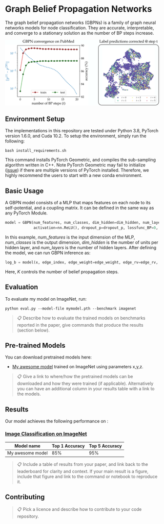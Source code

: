# Graph Belief Propagation Networks

The graph belief propagation networks (GBPNs) is a family of graph neural networks models for node classification.
They are accurate, interpretable, and converge to a stationary solution as the number of BP steps increase.

![GBPN performance on PubMed](figs/demo.svg)


## Environment Setup

The implementations in this repository are tested under Python 3.8, PyTorch version 1.6.0, and Cuda 10.2.
To setup the environment, simply run the following:

```setup
bash install_requirements.sh
```

This command installs PyTorch Geometric, and compiles the sub-sampling algorithm written in C++.
Note PyTorch Geometric may fail to initialize ([issue](https://github.com/rusty1s/pytorch_geometric/issues/999)) if there are multiple versions of PyTorch installed.
Therefore, we highly recommend the users to start with a new conda environment.

## Basic Usage

A GBPN model consists of a MLP that maps features on each node to its self-potential, and a coupling matrix.
It can be defined in the same way as any PyTorch Module.

```python
model = GBPN(num_features, num_classes, dim_hidden=dim_hidden, num_layers=num_layers, 
             activation=nn.ReLU(), dropout_p=dropout_p, lossfunc_BP=0, deg_scaling=False, learn_H=True)
```

In this example, _num\_features_ is the input dimension of the MLP, _num\_classes_ is the output dimension, _dim\_hidden_ is the number of units per hidden layer, and _num\_layers_ is the number of hidden layers.
After defining the model, we can run GBPN inference as:

```python
log_b = model(x, edge_index, edge_weight=edge_weight, edge_rv=edge_rv, deg=deg, deg_ori=deg, K=5)
```
Here, _K_ controls the number of belief propagation steps.

## Evaluation

To evaluate my model on ImageNet, run:

```eval
python eval.py --model-file mymodel.pth --benchmark imagenet
```

>📋  Describe how to evaluate the trained models on benchmarks reported in the paper, give commands that produce the results (section below).

## Pre-trained Models

You can download pretrained models here:

- [My awesome model](https://drive.google.com/mymodel.pth) trained on ImageNet using parameters x,y,z. 

>📋  Give a link to where/how the pretrained models can be downloaded and how they were trained (if applicable).  Alternatively you can have an additional column in your results table with a link to the models.

## Results

Our model achieves the following performance on :

### [Image Classification on ImageNet](https://paperswithcode.com/sota/image-classification-on-imagenet)

| Model name         | Top 1 Accuracy  | Top 5 Accuracy |
| ------------------ |---------------- | -------------- |
| My awesome model   |     85%         |      95%       |

>📋  Include a table of results from your paper, and link back to the leaderboard for clarity and context. If your main result is a figure, include that figure and link to the command or notebook to reproduce it. 


## Contributing

>📋  Pick a licence and describe how to contribute to your code repository. 
